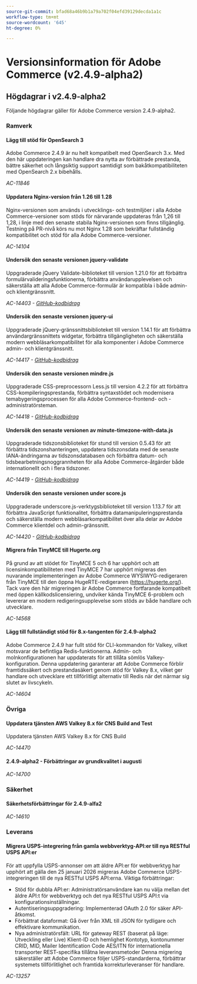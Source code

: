 ```yaml
---
source-git-commit: bfad68a46b9b1a79a702f04efd39129decda1a1c
workflow-type: tm+mt
source-wordcount: '645'
ht-degree: 0%

---
```

# Versionsinformation för Adobe Commerce (v2.4.9-alpha2)

## Högdagrar i v2.4.9-alpha2

Följande högdagrar gäller för Adobe Commerce version 2.4.9-alpha2.

### Ramverk

#### Lägg till stöd för OpenSearch 3

Adobe Commerce 2.4.9 är nu helt kompatibelt med OpenSearch 3.x. Med den här uppdateringen kan handlare dra nytta av förbättrade prestanda, bättre säkerhet och långsiktig support samtidigt som bakåtkompatibiliteten med OpenSearch 2.x bibehålls.

_AC-11846_

#### Uppdatera Nginx-version från 1.26 till 1.28

Nginx-versionen som används i utvecklings- och testmiljöer i alla Adobe Commerce-versioner som stöds för närvarande uppdateras från 1,26 till 1,28, i linje med den senaste stabila Nginx-versionen som finns tillgänglig.
Testning på PR-nivå körs nu mot Nginx 1.28 som bekräftar fullständig kompatibilitet och stöd för alla Adobe Commerce-versioner.

_AC-14104_

#### Undersök den senaste versionen jquery-validate

Uppgraderade jQuery Validate-biblioteket till version 1.21.0 för att förbättra formulärvalideringsfunktionerna, förbättra användarupplevelsen och säkerställa att alla Adobe Commerce-formulär är kompatibla i både admin- och klientgränssnitt.

_AC-14403 - [GitHub-kodbidrag](https://github.com/magento/magento2/commit/98b2848a)_

#### Undersök den senaste versionen jquery-ui

Uppgraderade jQuery-gränssnittsbiblioteket till version 1.14.1 för att förbättra användargränssnittets widgetar, förbättra tillgängligheten och säkerställa modern webbläsarkompatibilitet för alla komponenter i Adobe Commerce admin- och klientgränssnitt.

_AC-14417 - [GitHub-kodbidrag](https://github.com/magento/magento2/commit/77c589a6)_

#### Undersök den senaste versionen mindre.js

Uppgraderade CSS-preprocessorn Less.js till version 4.2.2 för att förbättra CSS-kompileringsprestanda, förbättra syntaxstödet och modernisera temabygeringsprocessen för alla Adobe Commerce-frontend- och -administratörsteman.

_AC-14418 - [GitHub-kodbidrag](https://github.com/magento/magento2/commit/98b2848a)_

#### Undersök den senaste versionen av minute-timezone-with-data.js

Uppgraderade tidszonsbiblioteket för stund till version 0.5.43 för att förbättra tidszonshanteringen, uppdatera tidszonsdata med de senaste IANA-ändringarna av tidszonsdatabasen och förbättra datum- och tidsbearbetningsnoggrannheten för alla Adobe Commerce-åtgärder både internationellt och i flera tidszoner.

_AC-14419 - [GitHub-kodbidrag](https://github.com/magento/magento2/commit/98b2848a)_

#### Undersök den senaste versionen under score.js

Uppgraderade underscore.js-verktygsbiblioteket till version 1.13.7 för att förbättra JavaScript funktionalitet, förbättra datamanipuleringsprestanda och säkerställa modern webbläsarkompatibilitet över alla delar av Adobe Commerce klientdel och admin-gränssnitt.

_AC-14420 - [GitHub-kodbidrag](https://github.com/magento/magento2/commit/98b2848a)_

#### Migrera från TinyMCE till Hugerte.org

På grund av att stödet för TinyMCE 5 och 6 har upphört och att licensinkompatibiliteten med TinyMCE 7 har upphört migreras den nuvarande implementeringen av Adobe Commerce WYSIWYG-redigeraren från TinyMCE till den öppna HugeRTE-redigeraren (https://hugerte.org/).
Tack vare den här migreringen är Adobe Commerce fortfarande kompatibelt med öppen källkodslicensiering, undviker kända TinyMCE 6-problem och levererar en modern redigeringsupplevelse som stöds av både handlare och utvecklare.

_AC-14568_

#### Lägg till fullständigt stöd för 8.x-tangenten för 2.4.9-alpha2

Adobe Commerce 2.4.9 har fullt stöd för CLI-kommandon för Valkey, vilket motsvarar de befintliga Redis-funktionerna. Admin- och molnkonfigurationen har uppdaterats för att tillåta sömlös Valkey-konfiguration.
Denna uppdatering garanterar att Adobe Commerce förblir framtidssäkert och prestandasäkert genom stöd för Valkey 8.x, vilket ger handlare och utvecklare ett tillförlitligt alternativ till Redis när det närmar sig slutet av livscykeln.

_AC-14604_

### Övriga

#### Uppdatera tjänsten AWS Valkey 8.x för CNS Build and Test

Uppdatera tjänsten AWS Valkey 8.x för CNS Build

_AC-14470_

#### 2.4.9-alpha2 - Förbättringar av grundkvalitet i augusti

_AC-14700_

### Säkerhet

#### Säkerhetsförbättringar för 2.4.9-alfa2

_AC-14610_

### Leverans

#### Migrera USPS-integrering från gamla webbverktyg-API:er till nya RESTful USPS API:er

För att uppfylla USPS-annonser om att äldre API:er för webbverktyg har upphört att gälla den 25 januari 2026 migreras Adobe Commerce USPS-integreringen till de nya RESTful USPS API:erna.
Viktiga förbättringar:
- Stöd för dubbla API:er: Administratörsanvändare kan nu välja mellan det äldre API:t för webbverktyg och det nya RESTful USPS API:t via konfigurationsinställningar.
- Autentiseringsuppgradering: Implementerad OAuth 2.0 för säker API-åtkomst.
- Förbättrat dataformat: Gå över från XML till JSON för tydligare och effektivare kommunikation.
- Nya administratörsfält:
URL för gateway REST (baserat på läge: Utveckling eller Live)
Klient-ID och hemlighet
Kontotyp, kontonummer
CRID, MID, Mailer Identification Code
AES/ITN för internationella transporter
REST-specifika tillåtna leveransmetoder
Denna migrering säkerställer att Adobe Commerce följer USPS-standarderna, förbättrar systemets tillförlitlighet och framtida korrekturleveranser för handlare.

_AC-13257_
